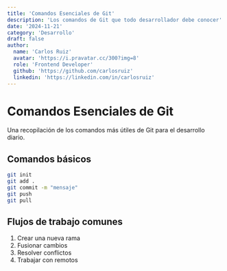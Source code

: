 ```yaml
---
title: 'Comandos Esenciales de Git'
description: 'Los comandos de Git que todo desarrollador debe conocer'
date: '2024-11-21'
category: 'Desarrollo'
draft: false
author:
  name: 'Carlos Ruiz'
  avatar: 'https://i.pravatar.cc/300?img=8'
  role: 'Frontend Developer'
  github: 'https://github.com/carlosruiz'
  linkedin: 'https://linkedin.com/in/carlosruiz'
---
```


# Comandos Esenciales de Git

Una recopilación de los comandos más útiles de Git para el desarrollo diario.

## Comandos básicos

```bash
git init
git add .
git commit -m "mensaje"
git push
git pull
```

## Flujos de trabajo comunes

1. Crear una nueva rama
2. Fusionar cambios
3. Resolver conflictos
4. Trabajar con remotos

